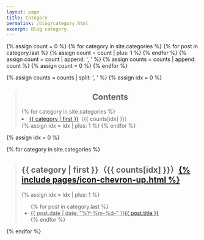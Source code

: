 ```yaml
---
layout: page
title: Category
permalink: /blog/category.html
excerpt: Blog category.
---
```


{% assign count = 0 %}
{% for category in site.categories %}
  {% for post in category.last %}
    {% assign count = count | plus: 1 %}
  {% endfor %}
  {% assign count = count | append: ', ' %}
  {% assign counts = counts | append: count %}
  {% assign count = 0 %}
{% endfor %}

{% assign counts = counts | split: ', ' %}
{% assign idx = 0 %}

<blockquote class="category" id="contents">
<h2 align="center">Contents</h2>
{% for category in site.categories %}
  <div><li><a href="#{{ category[0] }}">{{ category | first }}</a>（{{ counts[idx] }}）</li></div>
  {% assign idx = idx | plus: 1 %}
{% endfor %}
</blockquote>

{% assign idx = 0 %}

{% for category in site.categories %}
<blockquote class="contents">
  <h2 id="{{ category[0] }}">{{ category | first }}（{{ counts[idx] }}）<a href="#contents">{% include pages/icon-chevron-up.html %}</a></h2>
    {% assign idx = idx | plus: 1 %}
  <ul class="category-list">
    {% for post in category.last %}
    <li><abbr title="{{ post.date | date_to_xmlschema }}">{{ post.date | date: "%Y-%m-%d-" }}</abbr><a href="{{ post.url }}">{{ post.title }}</a></li>
    {% endfor %}
  </ul>
</blockquote>
{% endfor %}
